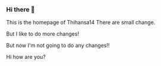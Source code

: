 ### Hi there 👋

This is the homepage of Thihansa14
There are small change.

But I like to do more changes!

But now I'm not going to do any changes!!

Hi how are you?

<!--
**Thihansa14/Thihansa14** is a ✨ _special_ ✨ repository because its `README.md` (this file) appears on your GitHub profile.

Here are some ideas to get you started:

- 🔭 I’m currently working on ...
- 🌱 I’m currently learning ...
- 👯 I’m looking to collaborate on ...
- 🤔 I’m looking for help with ...
- 💬 Ask me about ...
- 📫 How to reach me: ...
- 😄 Pronouns: ...
- ⚡ Fun fact: ...
-->
